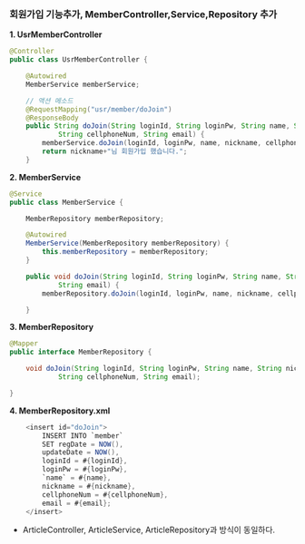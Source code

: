 ### 회원가입 기능추가, MemberController,Service,Repository 추가

**1. UsrMemberController**

```java
@Controller
public class UsrMemberController {

	@Autowired
	MemberService memberService;

	// 액션 메소드
	@RequestMapping("usr/member/doJoin")
	@ResponseBody
	public String doJoin(String loginId, String loginPw, String name, String nickname,
			String cellphoneNum, String email) {
		memberService.doJoin(loginId, loginPw, name, nickname, cellphoneNum, email);
		return nickname+"님 회원가입 했습니다.";
	}
```

**2. MemberService**

```java
@Service
public class MemberService {

	MemberRepository memberRepository;

	@Autowired
	MemberService(MemberRepository memberRepository) {
		this.memberRepository = memberRepository;
	}

	public void doJoin(String loginId, String loginPw, String name, String nickname, String cellphoneNum,
			String email) {
		memberRepository.doJoin(loginId, loginPw, name, nickname, cellphoneNum, email);

	}
```

**3. MemberRepository**

```java
@Mapper
public interface MemberRepository {

	void doJoin(String loginId, String loginPw, String name, String nickname,
			String cellphoneNum, String email);

}
```

**4. MemberRepository.xml**

```java
	<insert id="doJoin">
		INSERT INTO `member`
		SET regDate = NOW(),
		updateDate = NOW(),
		loginId = #{loginId},
		loginPw = #{loginPw},
		`name` = #{name},
		nickname = #{nickname},
		cellphoneNum = #{cellphoneNum},
		email = #{email};
	</insert>
```

- ArticleController, ArticleService, ArticleRepository과 방식이 동일하다.